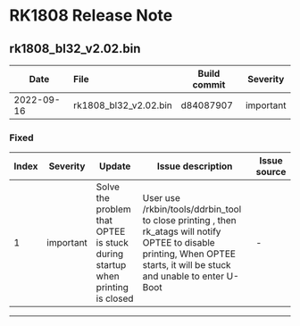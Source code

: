 # RK1808 Release Note

## rk1808_bl32_v2.02.bin

| Date       | File                  | Build commit | Severity  |
| ---------- | :-------------------- | ------------ | --------- |
| 2022-09-16 | rk1808_bl32_v2.02.bin | d84087907    | important |

### Fixed

| Index | Severity  | Update                                                       | Issue description                                            | Issue source |
| ----- | --------- | ------------------------------------------------------------ | ------------------------------------------------------------ | ------------ |
| 1     | important | Solve the problem that OPTEE is stuck during startup when printing is closed | User use /rkbin/tools/ddrbin_tool to close printing ,  then rk_atags will notify OPTEE to disable printing, When OPTEE starts, it will be stuck and unable to enter U-Boot | -            |

------

